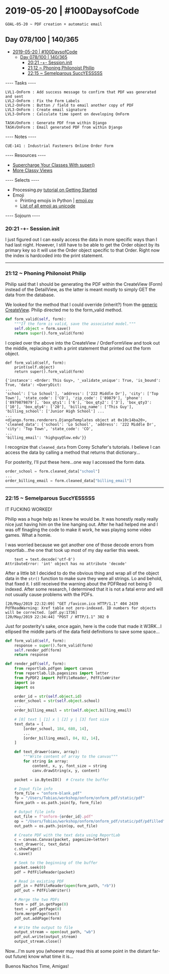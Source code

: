 # 2019-05-20 | #100DaysofCode

    GOAL-05-20 ~ PDF creation + automatic email  

## Day 078/100 | 140/365

- [2019-05-20 | #100DaysofCode](#2019-05-20--100daysofcode)
  - [Day 078/100 | 140/365](#day-078100--140365)
    - [20:21 -+- Session.init](#2021----sessioninit)
    - [21:12 ~ Phoning Philonoist Philip](#2112--phoning-philonoist-philip)
    - [22:15 ~ Semelparous SuccYESSSSS](#2215--semelparous-succyesssss)

---- Tasks ----

    LVL1-OnForm : Add success message to confirm that PDF was generated and sent  
    LVL2-OnForm : Fix the Form Labels  
    LVL2-OnForm : Button / field to email another copy of PDF  
    LVL3-OnForm : Create email signature  
    LVL3-OnForm : Calculate time spent on developing OnForm  

    TASK√OnForm : Generate PDF from within Django  
    TASK√OnForm : Email generated PDF from within Django  

---- Notes ----

    CUE-141 : Industrial Fasteners Online Order Form  

---- Resources ----

- [Supercharge Your Classes With super()](https://realpython.com/python-super/)
- [More Classy Views](http://ccbv.co.uk/projects/Django/2.1/django.views.generic.edit/CreateView/)

---- Selects ----

- Processing.py [tutorial on Getting Started](https://py.processing.org/tutorials/gettingstarted/)
- Emoji
  - Printing emojis in Python | [emoji.py](https://pypi.org/project/emoji/)
  - [List of all emoji as unicode](https://unicode.org/emoji/charts/full-emoji-list.html)

---- Sojourn ----

### 20:21 -+- Session.init

I just figured out I can easily access the data in more specific ways than I had last night. However, I still have to be able to get the Order object by its primary key so it will use the Order object specific to that Order. Right now the index is hardcoded into the print statement.

---

### 21:12 ~ Phoning Philonoist Philip

Philip said that I should be generating the PDF within the CreateView (Form) instead of the DetailView, as the latter is meant mostly to simply GET the data from the database.

We looked for the method that I could override (inherit?) from the [generic CreateView](http://ccbv.co.uk/projects/Django/2.1/django.views.generic.edit/CreateView/). Philip directed me to the form_valid method.

```python
def form_valid(self, form):
    """If the form is valid, save the associated model."""
    self.object = form.save()
    return super().form_valid(form)
```

I copied over the above into the CreateView / OrderFormView and took out the middle, replacing it with a print statement that printed out the form object.

    def form_valid(self, form):
        print(self.object)
        return super().form_valid(form)

    {'instance': <Order: This Guy>, '_validate_unique': True, 'is_bound': True, 'data': <QueryDict:
    ...
    'school': ['Lo School'], 'address': ['222 Middle Dr'], 'city': ['Top Town'], 'state_code': ['CO'], 'zip_code': ['89879'], 'phone': ['8979879879'], 'box_qty1': ['6'], 'box_qty2': ['3'], 'box_qty3': ['10'], 'box_qty4': ['20'], 'billing_name': ['This Guy'], 'billing_school': ['Junior High School'] ...
    ...
    <django.forms.renderers.DjangoTemplates object at 0x10c14ba20>, 'cleaned_data': {'school': 'Lo School', 'address': '222 Middle Dr', 'city': 'Top Town', 'state_code': 'CO', 
    ...
    'billing_email': 'highguy@low.edu'}}

I recognize that `cleaned_data` from Corey Schafer's tutorials. I believe I can access the data by calling a method that returns that dictionary...

For posterity, I'll put these here...one way I accessed the form data.

```python
order_school = form.cleaned_data["school"]
...
order_billing_email = form.cleaned_data["billing_email"]
```

---

### 22:15 ~ Semelparous SuccYESSSSS

IT FUCKING WORKED!

Philip was a huge help as I knew he would be. It was honestly really really nice just having him on the line hanging out. After he had helped me and I was off finagling the code to make it work, he was playing some video games. What a homie.

I was worried because we got another one of those decode errors from reportlab...the one that took up most of my day earlier this week.

        text = text.decode('utf-8')
    AttributeError: 'int' object has no attribute 'decode'

After a little bit I decided to do the obvious thing and wrap all of the object data in the `str()` function to make sure they were all strings. Lo and behold, that fixed it. I still received the warning about the PDFRead not being 0 indexed. After some research, I determined that it is not a fatal error and will not usually cause problems with the PDFs.

    [20/May/2019 22:32:09] "GET /favicon.ico HTTP/1.1" 404 2439
    PdfReadWarning: Xref table not zero-indexed. ID numbers for objects will be corrected. [pdf.py:1736]
    [20/May/2019 22:34:44] "POST / HTTP/1.1" 302 0

Just for posterity's sake, once again, here is the code that made it W3RK...I ellipsed the middle parts of the data field definitions to save some space...

```python
def form_valid(self, form):
    response = super().form_valid(form)
    self.render_pdf(form)
    return response

def render_pdf(self, form):
    from reportlab.pdfgen import canvas
    from reportlab.lib.pagesizes import letter
    from PyPDF2 import PdfFileReader, PdfFileWriter
    import io
    import os

    order_id = str(self.object.id)
    order_school = str(self.object.school)
    ...
    order_billing_email = str(self.object.billing_email)

    # [0] text | [1] x | [2] y | [3] font size
    text_data = [
        [order_school, 184, 680, 14],
        ...
        [order_billing_email, 84, 82, 14],
    ]

    def text_drawer(canv, array):
        """Write content of array to the canvas"""
        for string in array:
            content, x, y, font_size = string
            canv.drawString(x, y, content)

    packet = io.BytesIO()  # Create the buffer

    # Input file info
    form_file = "onform-blank.pdf"
    fp = "/Users/Tobias/workshop/onform/onform_pdf/static/pdf"
    form_path = os.path.join(fp, form_file)

    # Output file info
    out_file = f"onform-{order_id}.pdf"
    op = "/Users/Tobias/workshop/onform/onform_pdf/static/pdf/pdfilled"
    out_path = os.path.join(op, out_file)

    # Create PDF with the text data using ReportLab
    c = canvas.Canvas(packet, pagesize=letter)
    text_drawer(c, text_data)
    c.showPage()
    c.save()

    # Seek to the beginning of the buffer
    packet.seek(0)
    pdf = PdfFileReader(packet)

    # Read in existing PDF
    pdf_in = PdfFileReader(open(form_path, "rb"))
    pdf_out = PdfFileWriter()

    # Merge the two PDFs
    form = pdf_in.getPage(0)
    text = pdf.getPage(0)
    form.mergePage(text)
    pdf_out.addPage(form)

    # Write the output to file
    output_stream = open(out_path, "wb")
    pdf_out.write(output_stream)
    output_stream.close()
```

Now...I'm sure you (whoever may read this at some point in the distant far-out future) know what time it is...

Buenos Nachos Time, Amigas!
